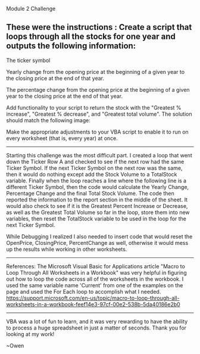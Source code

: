 Module 2 Challenge

These were the instructions : 
Create a script that loops through all the stocks for one year and outputs the following information:
-------
The ticker symbol

Yearly change from the opening price at the beginning of a given year to the closing price at the end of that year.

The percentage change from the opening price at the beginning of a given year to the closing price at the end of that year.

Add functionality to your script to return the stock with the "Greatest % increase", "Greatest % decrease", and "Greatest total volume". The solution should match the following image:

Make the appropriate adjustments to your VBA script to enable it to run on every worksheet (that is, every year) at once.

--------
Starting this challenge was the most difficult part.
I created a loop that went down the Ticker Row A and checked to see if the next row had the same Ticker Symbol.
If the next Ticker Symbol on the next row was the same, then it would do nothing except add the Stock Volume to a TotalStock variable.
Finally when the loop reaches a line where the following line is a different Ticker Symbol, then the code would calculate the Yearly Change, Percentage Change and the final Total Stock Volume.
The code then reported the information to the report section in the middle of the sheet.  It would also check to see if it is the Greatest Percent Increase or Decrease, as well as the Greatest Total Volume so far in the loop, store them into new variables, then reset      the TotalStock variable to be used in the loop for the next Ticker Symbol.

While Debugging I realized I also needed to insert code that would reset the OpenPrice, ClosingPrice, PercentChange as well, otherwise it would mess up the results while working in other worksheets. 

---------
References:  The Microsoft  Visual Basic for Applications article "Macro to Loop Through All Worksheets in a Workbook" was very helpful in figuring out how to loop the code across all of the worksheets in the workbook.  I used the same variable name 'Current' from one of the examples on the page and used the For Each loop to accomplish what I needed. https://support.microsoft.com/en-us/topic/macro-to-loop-through-all-worksheets-in-a-workbook-feef14e3-97cf-00e2-538b-5da40186e2b0


---------
VBA was a lot of fun to learn, and it was very rewarding to have the ability to process a huge spreadsheet in just a matter of seconds.  Thank you for looking at my work!

~Owen
  
  

